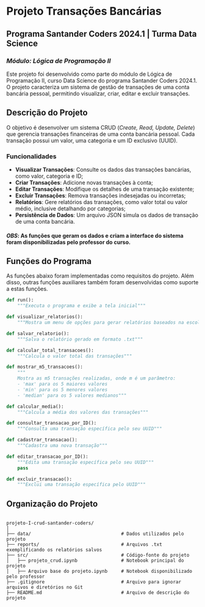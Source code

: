 # **Projeto Transações Bancárias**

## Programa Santander Coders 2024.1 | Turma Data Science 
### *Módulo: Lógica de Programação II*

Este projeto foi desenvolvido como parte do módulo de Lógica de Programação II, curso Data Science do programa Santander Coders 2024.1. O projeto caracteriza um sistema de gestão de transações de uma conta bancária pessoal, permitindo visualizar, criar, editar e excluir transações.

## Descrição do Projeto

O objetivo é desenvolver um sistema CRUD (*Create, Read, Update, Delete*) que gerencia transações financeiras de uma conta bancária pessoal. Cada transação possui um valor, uma categoria e um ID exclusivo (UUID).

### Funcionalidades
- **Visualizar Transações**: Consulte os dados das transações bancárias, como valor, categoria e ID; 
- **Criar Transações**: Adicione novas transações à conta;
- **Editar Transações**: Modifique os detalhes de uma transação existente;
- **Excluir Transações**: Remova transações indesejadas ou incorretas;
- **Relatórios**: Gere relatórios das transações, como valor total ou valor médio, inclusive detalhando por categorias;
- **Persistência de Dados**: Um arquivo JSON simula os dados de transação de uma conta bancária.

#### ***OBS***:  As funções que geram os dados e criam a interface do sistema foram disponibilizadas pelo professor do curso.

## Funções do Programa

As funções abaixo foram implementadas como requisitos do projeto. Além disso, outras funções auxiliares também foram desenvolvidas como suporte a estas funções.

```python
def run():
    """Executa o programa e exibe a tela inicial"""

def visualizar_relatorios():
    """Mostra um menu de opções para gerar relatórios baseados na escolha do usuário"""

def salvar_relatorio():
    """Salva o relatório gerado em formato .txt"""

def calcular_total_transacoes():
    """Calcula o valor total das transações"""

def mostrar_m5_transacoes():
    """
    Mostra as m5 transações realizadas, onde m é um parâmetro:
    - 'max' para os 5 maiores valores
    - 'min' para os 5 menores valores
    - 'median' para os 5 valores medianos"""

def calcular_media():
    """Calcula a média dos valores das transações"""

def consultar_transacao_por_ID():
    """Consulta uma transação específica pelo seu UUID"""

def cadastrar_transacao():
    """Cadastra uma nova transação"""

def editar_transacao_por_ID():
    """Edita uma transação específica pelo seu UUID"""
    pass

def excluir_transacao():
    """Exclui uma transação específica pelo UUID"""
```

## Organização do Projeto

```

projeto-I-crud-santander-coders/
│
├── data/                                 # Dados utilizados pelo projeto
├── reports/                              # Arquivos .txt exemplificando os relatórios salvos
├── src/                                  # Código-fonte do projeto
│   ├── projeto_crud.ipynb                # Notebook principal do projeto
│   ├── Arquivo base do projeto.ipynb     # Notebook disponibilizado pelo professor
├── .gitignore                            # Arquivo para ignorar arquivos e diretórios no Git
├── README.md                             # Arquivo de descrição do projeto

```